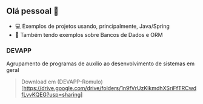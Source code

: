 ## Olá pessoal 👋

- 💻 Exemplos de projetos usando, principalmente, Java/Spring
- 📃 Também tendo exemplos sobre Bancos de Dados e ORM

### DEVAPP

Agrupamento de programas de auxílio ao desenvolvimento de sistemas em geral
> Download em (DEVAPP-Romulo)[https://drive.google.com/drive/folders/1n9fVrUzKIkmdhXSriFfTRCwdfLvvKQEG?usp=sharing] 

<!--
**rfdouro/rfdouro** is a ✨ _special_ ✨ repository because its `README.md` (this file) appears on your GitHub profile.

Here are some ideas to get you started:

- 🔭 I’m currently working on ...
- 🌱 I’m currently learning ...
- 👯 I’m looking to collaborate on ...
- 🤔 I’m looking for help with ...
- 💬 Ask me about ...
- 📫 How to reach me: ...
- 😄 Pronouns: ...
- ⚡ Fun fact: ...
-->
